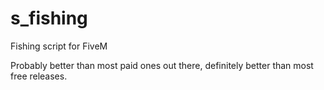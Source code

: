 # s_fishing
Fishing script for FiveM

Probably better than most paid ones out there, definitely better than most free releases.
